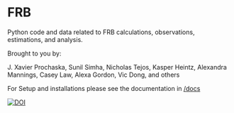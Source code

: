 # FRB
Python code and data related to FRB calculations, observations,
estimations, and analysis.

Brought to you by:

J. Xavier Prochaska,
Sunil Simha,
Nicholas Tejos,
Kasper Heintz,
Alexandra Mannings,
Casey Law,
Alexa Gordon,
Vic Dong,
and others 

For Setup and installations please see the documentation in [/docs](https://github.com/FRBs/FRB/tree/chime/docs)


[![DOI](https://zenodo.org/badge/DOI/10.5281/zenodo.8125230.svg)](https://doi.org/10.5281/zenodo.8125230)
